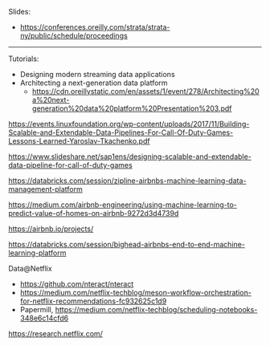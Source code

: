 Slides:
- https://conferences.oreilly.com/strata/strata-ny/public/schedule/proceedings

----

Tutorials:
- Designing modern streaming data applications
- Architecting a next-generation data platform
  * https://cdn.oreillystatic.com/en/assets/1/event/278/Architecting%20a%20next-generation%20data%20platform%20Presentation%203.pdf

https://events.linuxfoundation.org/wp-content/uploads/2017/11/Building-Scalable-and-Extendable-Data-Pipelines-For-Call-Of-Duty-Games-Lessons-Learned-Yaroslav-Tkachenko.pdf

https://www.slideshare.net/sap1ens/designing-scalable-and-extendable-data-pipeline-for-call-of-duty-games

https://databricks.com/session/zipline-airbnbs-machine-learning-data-management-platform

https://medium.com/airbnb-engineering/using-machine-learning-to-predict-value-of-homes-on-airbnb-9272d3d4739d

https://airbnb.io/projects/

https://databricks.com/session/bighead-airbnbs-end-to-end-machine-learning-platform

Data@Netflix
- https://github.com/nteract/nteract
- https://medium.com/netflix-techblog/meson-workflow-orchestration-for-netflix-recommendations-fc932625c1d9
- Papermill, https://medium.com/netflix-techblog/scheduling-notebooks-348e6c14cfd6

https://research.netflix.com/
